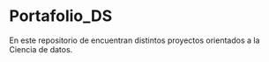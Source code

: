 # Portafolio_DS
En este repositorio de encuentran distintos proyectos orientados a la Ciencia de datos.
